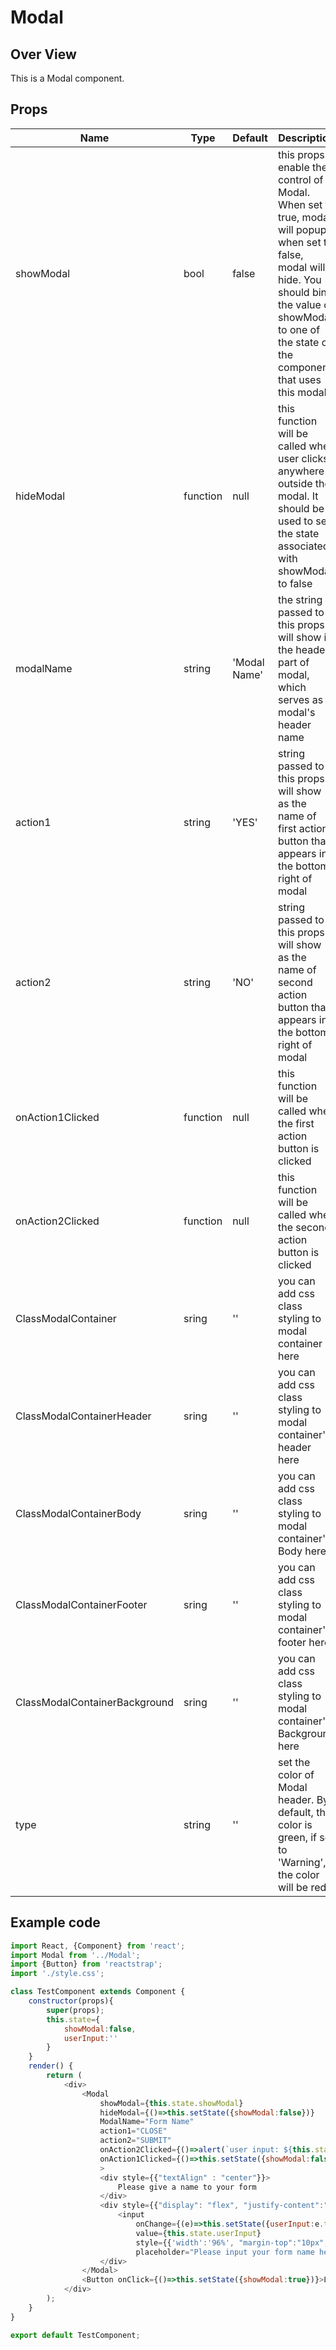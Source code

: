 # Modal
## **Over View**
This is a Modal component. 



## **Props**
| Name | Type | Default | Description |
| ---    | ---  | ------- | --------- |
|showModal | bool  | false | this props enable the control of Modal. When set to true, modal will popup, when set to false, modal will hide. You should bind the value of showModal to one of the state of the component that uses this modal|
|hideModal|function|null| this function will be called when user clicks anywhere outside the modal. It should be used to set the state associated with showModal to false |
|modalName|string|'Modal Name'|the string passed to this props will show in the header part of modal, which serves as modal's header name|
|action1|string|'YES'|string passed to this props will show as the name of first action button that appears in the bottom right of modal|
|action2|string|'NO'|string passed to this props will show as the name of second action button that appears in the bottom right of modal|
|onAction1Clicked|function|null|this function will be called when the first action button is clicked|
|onAction2Clicked|function|null|this function will be called when the second action button is clicked|
|ClassModalContainer|sring|''|you can add css class styling to modal container here|
|ClassModalContainerHeader|sring|''|you can add css class styling to modal container's header here|
|ClassModalContainerBody|sring|''|you can add css class styling to modal container's Body here|
|ClassModalContainerFooter|sring|''|you can add css class styling to modal container's footer here|
|ClassModalContainerBackground|sring|''|you can add css class styling to modal container's Background here|
|type|string|''|set the color of Modal header. By default, the color is green, if set to 'Warning', the color will be red|

## **Example code**
```javascript
import React, {Component} from 'react';
import Modal from '../Modal';
import {Button} from 'reactstrap';
import './style.css';

class TestComponent extends Component {
    constructor(props){
        super(props);
        this.state={
            showModal:false,
            userInput:''
        }
    }
    render() {
        return (
            <div>
                <Modal
                    showModal={this.state.showModal}
                    hideModal={()=>this.setState({showModal:false})}
                    ModalName="Form Name"
                    action1="CLOSE"
                    action2="SUBMIT"
                    onAction2Clicked={()=>alert(`user input: ${this.state.userInput}`)}
                    onAction1Clicked={()=>this.setState({showModal:false})}
                    >
                    <div style={{"textAlign" : "center"}}>
                        Please give a name to your form
                    </div>
                    <div style={{"display": "flex", "justify-content":"center"}}>
                        <input 
                            onChange={(e)=>this.setState({userInput:e.target.value})} 
                            value={this.state.userInput} 
                            style={{'width':'96%', "margin-top":"10px", "height":"30px", "border-radius":"5px", "padding":"0px 0px 0px 5px", "border":"none", "border":"solid 1px #d9d9d9"}} 
                            placeholder="Please input your form name here" />
                    </div>
                </Modal>
                <Button onClick={()=>this.setState({showModal:true})}>Launch Modal</Button>
            </div>
        );
    }
}

export default TestComponent;
```